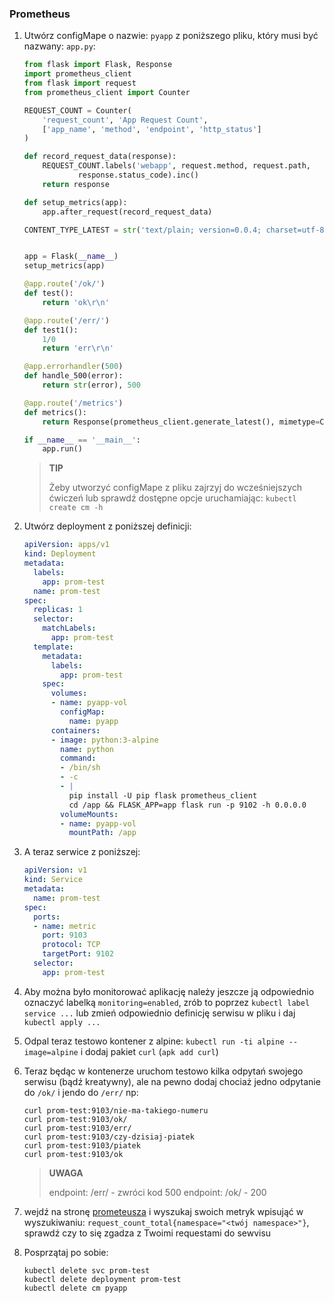 ### Prometheus
1. Utwórz configMape o nazwie: `pyapp` z poniższego pliku, który musi być nazwany: `app.py`:
    ```python
    from flask import Flask, Response
    import prometheus_client
    from flask import request
    from prometheus_client import Counter
    
    REQUEST_COUNT = Counter(
        'request_count', 'App Request Count',
        ['app_name', 'method', 'endpoint', 'http_status']
    )
    
    def record_request_data(response):
        REQUEST_COUNT.labels('webapp', request.method, request.path,
                response.status_code).inc()
        return response
    
    def setup_metrics(app):
        app.after_request(record_request_data)
    
    CONTENT_TYPE_LATEST = str('text/plain; version=0.0.4; charset=utf-8')
    
    
    app = Flask(__name__)
    setup_metrics(app)
    
    @app.route('/ok/')
    def test():
        return 'ok\r\n'
    
    @app.route('/err/')
    def test1():
        1/0
        return 'err\r\n'
    
    @app.errorhandler(500)
    def handle_500(error):
        return str(error), 500
    
    @app.route('/metrics')
    def metrics():
        return Response(prometheus_client.generate_latest(), mimetype=CONTENT_TYPE_LATEST)
    
    if __name__ == '__main__':
        app.run()
    
    ```
    > **TIP**
    > 
    > Żeby utworzyć configMape z pliku zajrzyj do wcześniejszych ćwiczeń lub sprawdź dostępne opcje uruchamiając: `kubectl create cm -h`
 
2. Utwórz deployment z poniższej definicji:
    ```yaml
    apiVersion: apps/v1
    kind: Deployment
    metadata:
      labels:
        app: prom-test
      name: prom-test
    spec:
      replicas: 1
      selector:
        matchLabels:
          app: prom-test
      template:
        metadata:
          labels:
            app: prom-test
        spec:
          volumes:
          - name: pyapp-vol
            configMap:
              name: pyapp
          containers:
          - image: python:3-alpine
            name: python
            command:
            - /bin/sh
            - -c
            - |
              pip install -U pip flask prometheus_client
              cd /app && FLASK_APP=app flask run -p 9102 -h 0.0.0.0
            volumeMounts:
            - name: pyapp-vol
              mountPath: /app
    ```
3. A teraz serwice z poniższej:
    ```yaml
    apiVersion: v1
    kind: Service
    metadata:
      name: prom-test
    spec:
      ports:
      - name: metric
        port: 9103
        protocol: TCP
        targetPort: 9102
      selector:
        app: prom-test
    ```
4. Aby można było monitorować aplikację należy jeszcze ją odpowiednio oznaczyć labelką `monitoring=enabled`, zrób to poprzez `kubectl label service ...` lub zmień odpowiednio definicję serwisu w pliku i daj `kubectl apply ...`
5. Odpal teraz testowo kontener z alpine: `kubectl run -ti alpine --image=alpine` i dodaj pakiet `curl` (`apk add curl`)
6. Teraz będąc w kontenerze uruchom testowo kilka odpytań swojego serwisu (bądź kreatywny), ale na pewno dodaj chociaż jedno odpytanie do `/ok/` i jendo do `/err/` np:
    ```shell
    curl prom-test:9103/nie-ma-takiego-numeru
    curl prom-test:9103/ok/
    curl prom-test:9103/err/
    curl prom-test:9103/czy-dzisiaj-piatek
    curl prom-test:9103/piatek
    curl prom-test:9103/ok
    ```
    > **UWAGA**
    > 
    > endpoint: /err/ - zwróci kod 500
    > endpoint: /ok/ - 200

7. wejdź na stronę [prometeusza](https://prom.at.exitcode.xyz) i wyszukaj swoich metryk wpisująć w wyszukiwaniu: `request_count_total{namespace="<twój namespace>"}`, sprawdź czy to się zgadza z Twoimi requestami do sewvisu
8. Posprzątaj po sobie:
    ```shell
    kubectl delete svc prom-test
    kubectl delete deployment prom-test
    kubectl delete cm pyapp
    ```
